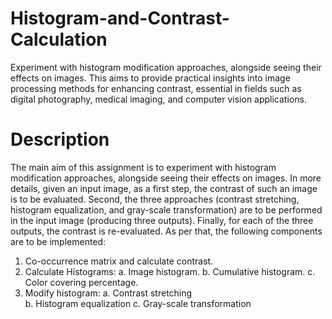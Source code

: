 # Histogram-and-Contrast-Calculation
Experiment with histogram modification approaches, alongside  seeing their effects on images. This aims to provide practical insights into image processing methods for enhancing contrast, essential in fields such as digital photography, medical imaging, and computer vision applications.

# Description
The main aim of this assignment is to experiment with histogram modification approaches, alongside seeing their effects on images. In more details, given an input image, as a first step, the contrast of such an image is to be evaluated. Second, the three approaches (contrast stretching, histogram equalization, and gray-scale transformation) are to be performed in the input image (producing three outputs). Finally, for each of the three outputs, the contrast is re-evaluated. As per that, the following components are to be implemented: 
1. Co-occurrence matrix and calculate contrast. 
2. Calculate Histograms: 
  a. Image histogram. 
  b. Cumulative histogram. 
  c. Color covering percentage. 
3. Modify histogram: 
  a. Contrast stretching  
  b. Histogram equalization 
  c. Gray-scale transformation
